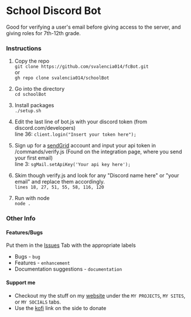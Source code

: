 # School Discord Bot
Good for verifying a user's email before giving access to the server, and giving roles for 7th-12th grade.
### Instructions
1. Copy the repo <br>
`git clone https://github.com/svalencia014/fcBot.git` <br>
or <br>
`gh repo clone svalencia014/schoolBot` <br>

2. Go into the directory <br>
`cd schoolBot`

3. Install packages <br>
`./setup.sh`

4. Edit the last line of bot.js with your discord token (from discord.com/developers) <br>
line 36: `client.login("Insert your token here");`

5. Sign up for a [sendGrid](https://sendgrid.com/) account and input your api token in /commands/verify.js (Found on the integration page, where you send your first email) <br>
line 3: `sgMail.setApiKey('Your api key here');`

6. Skim though verify.js and look for any "Discord name here" or "your email" and replace them accordingly. <br>
`lines 18, 27, 51, 55, 58, 116, 120`

7. Run with node <br>
`node .`

### Other Info

#### Features/Bugs
Put them in the [Issues](https://github.com/svalencia014/schoolBot/issues) Tab with the appropriate labels <br>
* Bugs - `bug` <br>
* Features - `enhancement` <br>
* Documentation suggestions - `documentation` <br>

#### Support me
* Checkout my the stuff on my [website](http://svalencia014.cf/) under the `MY PROJECTS`, `MY SITES`, or `MY SOCIALS` tabs.
* Use the [kofi](https://ko-fi.com/bifocalcanvas77) link on the side to donate